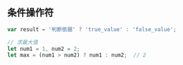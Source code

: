 ## 条件操作符

```js
var result = '判断依据' ? 'true_value' : 'false_value'; 
```



```js
// 求最大值
let num1 = 1, num2 = 2;
let max = (num1 > num2) ? num1 : num2;	// 2
```

